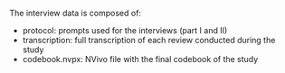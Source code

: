 The interview data is composed of:

- protocol: prompts used for the interviews (part I and II)
- transcription: full transcription of each review conducted during the study
- codebook.nvpx: NVivo file with the final codebook of the study
